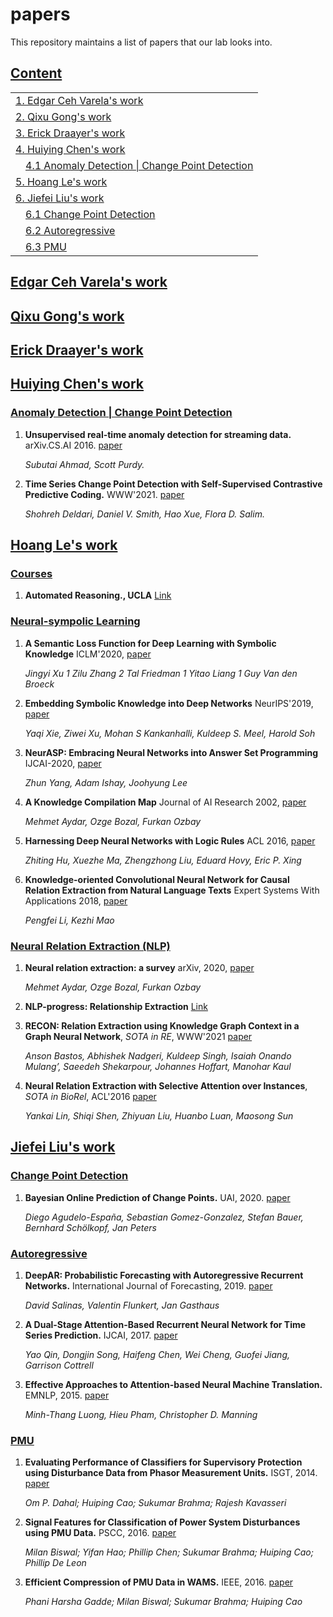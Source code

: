 # papers
This repository maintains a list of papers that our lab looks into. 

## [Content](#content)

<table>
<tr><td colspan="2"><a href="#Edgar">1. Edgar Ceh Varela's work</a></td></tr> 
<tr><td colspan="2"><a href="#Qixu">2. Qixu Gong's work</a></td></tr>
<tr><td colspan="2"><a href="#Erick">3. Erick Draayer's work</a></td></tr>
<tr><td colspan="2"><a href="#Huiying">4. Huiying Chen's work</a></td></tr>
   <tr><td colspan="2">&emsp;<a href="#Anomaly-Detection-|-Change-Point-Detection">4.1 Anomaly Detection | Change Point Detection</a></td></tr>
<tr><td colspan="2"><a href="#Trung">5. Hoang Le's work</a></td></tr>
<tr><td colspan="2"><a href="#Jiefei-Liu's-work">6. Jiefei Liu's work</a></td></tr>
   <tr><td colspan="2">&emsp;<a href="#Change-Point-Detection">6.1 Change Point Detection</a></td></tr>
   <tr><td colspan="2">&emsp;<a href="#Autoregressive">6.2 Autoregressive</a></td></tr>
   <tr><td colspan="2">&emsp;<a href="#PMU">6.3 PMU</a></td></tr>
</table>

## [Edgar Ceh Varela's work](#content)

## [Qixu Gong's work](#content)

## [Erick Draayer's work](#content)

## [Huiying Chen's work](#content)
### [Anomaly Detection | Change Point Detection](#content)

1. **Unsupervised real-time anomaly detection for streaming data.** arXiv.CS.AI 2016. [paper](https://www.sciencedirect.com/science/article/pii/S0925231217309864)

    *Subutai Ahmad, Scott Purdy.*

1. **Time Series Change Point Detection with Self-Supervised Contrastive Predictive Coding.** WWW'2021. [paper](https://arxiv.org/abs/2011.14097)

    *Shohreh Deldari, Daniel V. Smith, Hao Xue, Flora D. Salim.*
    



## [Hoang Le's work](#content)
### [Courses](#content)
1. **Automated Reasoning., UCLA** [Link](https://www.youtube.com/playlist?list=PLlDG_zCuBub5AyHuxnw8vfgx7Wd-P-4XN)

### [Neural-sympolic Learning](#content)
1. **A Semantic Loss Function for Deep Learning with Symbolic Knowledge** ICLM'2020, [paper](https://arxiv.org/abs/1711.11157)

    *Jingyi Xu 1 Zilu Zhang 2 Tal Friedman 1 Yitao Liang 1 Guy Van den Broeck*

1. **Embedding Symbolic Knowledge into Deep Networks** NeurIPS'2019, [paper](https://arxiv.org/abs/1909.01161)

    *Yaqi Xie, Ziwei Xu, Mohan S Kankanhalli, Kuldeep S. Meel, Harold Soh* 

1. **NeurASP: Embracing Neural Networks into Answer Set Programming** IJCAI-2020, [paper](https://www.ijcai.org/proceedings/2020/0243.pdf)

    *Zhun Yang, Adam Ishay, Joohyung Lee*

1. **A Knowledge Compilation Map** Journal of AI Research 2002, [paper](https://arxiv.org/abs/1106.1819)

    *Mehmet Aydar, Ozge Bozal, Furkan Ozbay*

1. **Harnessing Deep Neural Networks with Logic Rules** ACL 2016, [paper](http://www.cs.cmu.edu/~epxing/papers/2016/Hu_etal_ACL16.pdf)

    *Zhiting Hu, Xuezhe Ma, Zhengzhong Liu, Eduard Hovy, Eric P. Xing*

1. **Knowledge-oriented Convolutional Neural Network for Causal
Relation Extraction from Natural Language Texts** Expert Systems With Applications 2018, [paper](https://drive.google.com/file/d/1GSvIl-1TY7jZPFFCuzmZTRjSbdzrqSou/view?usp=sharing)

    *Pengfei Li, Kezhi Mao*


### [Neural Relation Extraction (NLP)](#content)
1. **Neural relation extraction: a survey** arXiv, 2020, [paper](https://arxiv.org/abs/2007.04247)

    *Mehmet Aydar, Ozge Bozal, Furkan Ozbay*

1. **NLP-progress: Relationship Extraction** [Link](http://nlpprogress.com/english/relationship_extraction.html)
1. **RECON: Relation Extraction using Knowledge Graph Context in a Graph Neural Network**, *SOTA in RE*, WWW'2021 [paper](https://arxiv.org/pdf/2009.08694)
    
    *Anson Bastos, Abhishek Nadgeri, Kuldeep Singh, Isaiah Onando Mulang’, Saeedeh Shekarpour, Johannes Hoffart, Manohar Kaul*

1. **Neural Relation Extraction with Selective Attention over Instances**, *SOTA in BioRel*, ACL'2016 [paper](https://www.aclweb.org/anthology/P16-1200/)
    
    *Yankai Lin, Shiqi Shen, Zhiyuan Liu, Huanbo Luan, Maosong Sun*


## [Jiefei Liu's work](#content)
### [Change Point Detection](#content)

1. **Bayesian Online Prediction of Change Points.** UAI, 2020. [paper](https://arxiv.org/abs/1902.04524)

   *Diego Agudelo-España, Sebastian Gomez-Gonzalez, Stefan Bauer, Bernhard Schölkopf, Jan Peters*

### [Autoregressive](#content)

1. **DeepAR: Probabilistic Forecasting with Autoregressive Recurrent Networks.** International Journal of Forecasting, 2019. [paper](https://arxiv.org/abs/1704.04110)
   
   *David Salinas, Valentin Flunkert, Jan Gasthaus*
   
1. **A Dual-Stage Attention-Based Recurrent Neural Network for Time Series Prediction.** IJCAI, 2017. [paper](https://arxiv.org/abs/1704.02971)

   *Yao Qin, Dongjin Song, Haifeng Chen, Wei Cheng, Guofei Jiang, Garrison Cottrell*
   
1. **Effective Approaches to Attention-based Neural Machine Translation.** EMNLP, 2015. [paper](https://arxiv.org/abs/1508.04025)
   
   *Minh-Thang Luong, Hieu Pham, Christopher D. Manning*

### [PMU](#content)
1. **Evaluating Performance of Classifiers for Supervisory Protection using Disturbance Data from Phasor Measurement Units.** ISGT, 2014. [paper](https://ieeexplore.ieee.org/document/7028892?section=abstract)

   *Om P. Dahal; Huiping Cao; Sukumar Brahma; Rajesh Kavasseri*
   
1. **Signal Features for Classification of Power System Disturbances using PMU Data.** PSCC, 2016. [paper](https://ieeexplore.ieee.org/document/7540867)

   *Milan Biswal; Yifan Hao; Phillip Chen; Sukumar Brahma; Huiping Cao; Phillip De Leon*
   
1. **Efficient Compression of PMU Data in WAMS.** IEEE, 2016. [paper](https://ieeexplore.ieee.org/document/7434055)

   *Phani Harsha Gadde; Milan Biswal; Sukumar Brahma; Huiping Cao*






